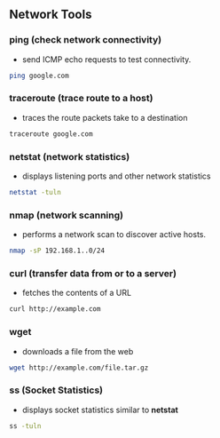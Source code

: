 ## Network Tools

### ping (check network connectivity)

- send ICMP echo requests to test connectivity.

```bash
ping google.com
```

### traceroute (trace route to a host)

- traces the route packets take to a destination

```bash
traceroute google.com
```

### netstat (network statistics)

- displays listening ports and other network statistics

```bash
netstat -tuln
```

### nmap (network scanning)

- performs a network scan to discover active hosts.

```bash
nmap -sP 192.168.1..0/24
```

### curl (transfer data from or to a server)

- fetches the contents of a URL

```bash
curl http://example.com
```

### wget

- downloads a file from the web

```bash
wget http://example.com/file.tar.gz
```

### ss (Socket Statistics)

- displays socket statistics similar to **netstat**

```bash
ss -tuln
```

